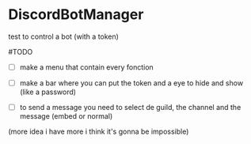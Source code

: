 # DiscordBotManager
test to control a bot (with a token)

#TODO

- [ ] make a menu that contain every fonction
- [ ] make a bar where you can put the token and a eye to hide and show (like a password)
- [ ] to send a message you need to select de guild, the channel and the message (embed or normal)


(more idea i have more i think it's gonna be impossible)
